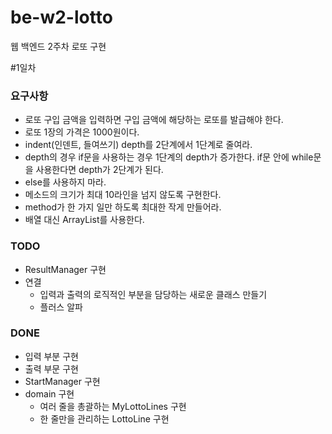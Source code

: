 # be-w2-lotto
웹 백엔드 2주차 로또 구현

#1일차
### 요구사항
* 로또 구입 금액을 입력하면 구입 금액에 해당하는 로또를 발급해야 한다.
* 로또 1장의 가격은 1000원이다.
* indent(인덴트, 들여쓰기) depth를 2단계에서 1단계로 줄여라.
* depth의 경우 if문을 사용하는 경우 1단계의 depth가 증가한다. if문 안에 while문을 사용한다면 depth가 2단계가 된다.
* else를 사용하지 마라.
* 메소드의 크기가 최대 10라인을 넘지 않도록 구현한다.
* method가 한 가지 일만 하도록 최대한 작게 만들어라.
* 배열 대신 ArrayList를 사용한다.
### TODO
* ResultManager 구현
* 연결
  * 입력과 출력의 로직적인 부분을 담당하는 새로운 클래스 만들기
  * 플러스 알파
### DONE
* 입력 부분 구현
* 출력 부문 구현
* StartManager 구현
* domain 구현
  * 여러 줄을 총괄하는 MyLottoLines 구현
  * 한 줄만을 관리하는 LottoLine 구현